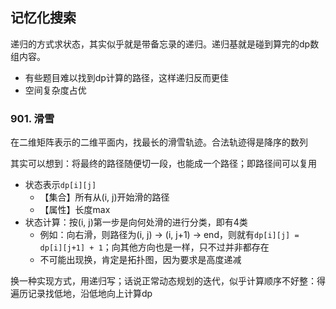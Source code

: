## 记忆化搜索

递归的方式求状态，其实似乎就是带备忘录的递归。递归基就是碰到算完的dp数组内容。

- 有些题目难以找到dp计算的路径，这样递归反而更佳
- 空间复杂度占优

### 901. 滑雪

在二维矩阵表示的二维平面内，找最长的滑雪轨迹。合法轨迹得是降序的数列

其实可以想到：将最终的路径随便切一段，也能成一个路径；即路径间可以复用

- 状态表示`dp[i][j]`
  - 【集合】所有从(i, j)开始滑的路径
  - 【属性】长度max
- 状态计算：按(i, j)第一步是向何处滑的进行分类，即有4类
  - 例如：向右滑，则路径为(i, j) $\to$ (i, j+1) $\to$ end，则就有`dp[i][j] = dp[i][j+1] + 1`；向其他方向也是一样，只不过并非都存在
  - 不可能出现换，肯定是拓扑图，因为要求是高度递减

换一种实现方式，用递归写；话说正常动态规划的迭代，似乎计算顺序不好整：得遍历记录找低地，沿低地向上计算dp